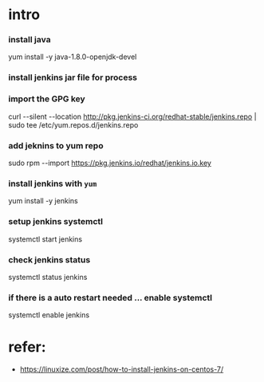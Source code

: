# intro
### install java
yum install -y java-1.8.0-openjdk-devel

### install jenkins jar file for process
### import the GPG key
curl --silent --location http://pkg.jenkins-ci.org/redhat-stable/jenkins.repo | sudo tee /etc/yum.repos.d/jenkins.repo

### add jeknins to yum repo
sudo rpm --import https://pkg.jenkins.io/redhat/jenkins.io.key

### install jenkins with `yum`
yum install -y jenkins

### setup jenkins systemctl
systemctl start jenkins

### check jenkins status
systemctl status jenkins

### if there is a auto restart needed ... enable systemctl
systemctl enable jenkins


# refer:
- https://linuxize.com/post/how-to-install-jenkins-on-centos-7/